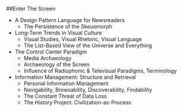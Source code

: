 ##Enter The Screen

* A Design Pattern Language for Newsreaders
    * The Persistence of the Skeuomorph
* Long-Term Trends in Visual Culture
    * Visual Studies, Visual Rhetoric, Visual Language
    * The List-Based View of the Universe and Everything
* The Control Center Paradigm
    * Media Archaeology
    * Archaeology of the Screen
    * Influence of Radiophonic & Televisual Paradigms, Terminology
* Information Management: Structure and Retrieval
    * Personal Information Management
    * Navigability, Browsability, Discoverability, Findability
    * The Constant Threat of Data Loss
    * The History Project: Civilization-as-Process
